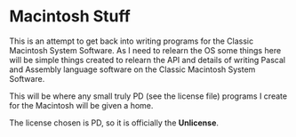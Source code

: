 # Macintosh Stuff

This is an attempt to get back into writing programs for the Classic Macintosh System Software.  As I need to relearn the OS some things here will be simple things created to relearn the API and details of writing Pascal and Assembly language software on the Classic Macintosh System Software.

This will be where any small truly PD (see the license file) programs I create for the Macintosh will be given a home.

The license chosen is PD, so it is officially the **Unlicense**.
